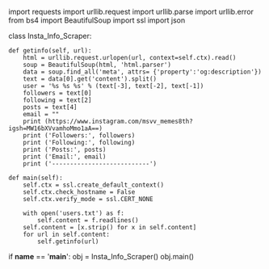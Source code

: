 import requests
import urllib.request
import urllib.parse
import urllib.error
from bs4 import BeautifulSoup
import ssl
import json


class Insta_Info_Scraper:

    def getinfo(self, url):
        html = urllib.request.urlopen(url, context=self.ctx).read()
        soup = BeautifulSoup(html, 'html.parser')
        data = soup.find_all('meta', attrs= {'property':'og:description'})
        text = data[0].get('content').split()
        user = '%s %s %s' % (text[-3], text[-2], text[-1])
        followers = text[0]
        following = text[2]
        posts = text[4]
        email = ""
        print (https://www.instagram.com/msvv_memes8th?igsh=MW16bXVvamhoMmo1aA==)
        print ('Followers:', followers)
        print ('Following:', following)
        print ('Posts:', posts)
        print ('Email:', email)
        print ('---------------------------')

    def main(self):
        self.ctx = ssl.create_default_context()
        self.ctx.check_hostname = False
        self.ctx.verify_mode = ssl.CERT_NONE

        with open('users.txt') as f:
            self.content = f.readlines()  
        self.content = [x.strip() for x in self.content]
        for url in self.content:
            self.getinfo(url)


if __name__ == '__main__':
    obj = Insta_Info_Scraper()
    obj.main()
